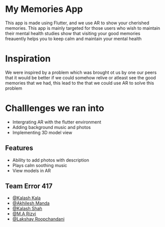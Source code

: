 
# My Memories App 
This app is made using Flutter, and we use AR to show your 
cherished memories. 
This app is mainly targeted for those users who wish to maintain 
their mental health 
studies show that visiting your good memories freauently helps 
you to keep calm and maintain your mental health

# Inspiration

We were inspired by a problem which was brought ot us by one 
our peers that it would be better if we could somehow relive 
or atleast see the good memories that we had, this lead to the
that we could use AR to solve this problem 

# Challlenges we ran into
- Intergrating AR with the flutter environment
- Adding background music and photos
- Implementing 3D model view



## Features

- Ability to add photos with description
- Plays calm soothing music
- View models in AR


## Team Error 417

- [@Kalash Kala](https://github.com/kalash-kala)
- [@Akhilesh Manda](https://github.com/AkhileshManda)
- [@Kalash Shah](https://github.com/kalashshah)
- [@M.A Rizvi](https://github.com/marizvi)
- [@Lakshay Roopchandani](https://github.com/lakshayroop5)
